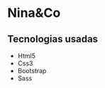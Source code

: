 <h1>Nina&Co</h1>
<p>
</p>
<h2>Tecnologias usadas</h2>
<ul>
    <li>Html5</li>
    <li>Css3</li>
    <li>Bootstrap</li>
    <li>Sass</li>
</ul>